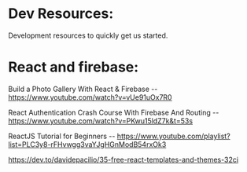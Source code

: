 # Dev Resources:
Development resources to quickly get us started.

# React and firebase:

Build a Photo Gallery With React & Firebase -- https://www.youtube.com/watch?v=vUe91uOx7R0

React Authentication Crash Course With Firebase And Routing -- https://www.youtube.com/watch?v=PKwu15ldZ7k&t=53s

ReactJS Tutorial for Beginners -- https://www.youtube.com/playlist?list=PLC3y8-rFHvwgg3vaYJgHGnModB54rxOk3


https://dev.to/davidepacilio/35-free-react-templates-and-themes-32ci
